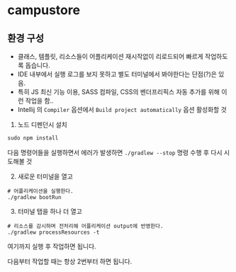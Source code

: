 # campustore

## 환경 구성

- 클래스, 템플릿, 리소스들이 어플리케이션 재시작없이 리로드되어 빠르게 작업하도록 돕습니다.
- IDE 내부에서 실행 로그를 보지 못하고 별도 터미널에서 봐야한다는 단점(?)은 있음.
- 특히 JS 최신 기능 이용, SASS 컴파일, CSS의 벤더프리픽스 자동 추가를 위해 이런 작업을 함..
- Intellij 의 `Compiler` 옵션에서 `Build project automatically` 옵션 활성화할 것

1. 노드 디펜던시 설치

```js
sudo npm install
```

다음 명령어들을 실행하면서 에러가 발생하면 `./gradlew --stop` 명령 수행 후 다시 시도해볼 것

2. 새로운 터미널을 열고

```
# 어플리케이션을 실행한다.
./gradlew bootRun
```

3. 터미널 탭을 하나 더 열고

```text
# 리소스를 감시하며 전처리해 어플리케이션 output에 반영한다.
./gradlew processResources -t
```

여기까지 실행 후 작업하면 됩니다.

다음부터 작업할 때는 항상 2번부터 하면 됩니다.
